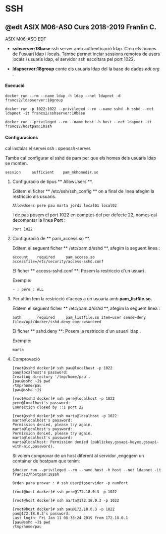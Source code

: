 # SSH
## @edt ASIX M06-ASO Curs 2018-2019 Franlin C.

ASIX M06-ASO EDT

* **sshserver:18base** ssh server amb authenticació ldap. Crea els homes de l'usuari ldap i locals.
Tambe permet inciar sessions remotes de users locals i usuaris ldap, el servidor ssh escoltara pel port 1022.

* **ldapserver:18group** conte els usuaris ldap del la base de dades *edt.org* .

#### Execució 

```
docker run --rm --name ldap -h ldap --net ldapnet -d francs2/ldapserver:18group

docker run -p 1022:1022 --privileged --rm --name sshd -h sshd --net ldapnet -it francs2/sshserver:18base

docker run --privileged --rm --name host -h host --net ldapnet -it francs2/hostpam:18ssh

```

#### Configuracions

cal instalar el servei ssh : openssh-server.

Tambe cal configurar el sshd de pam per que els homes dels usuaris ldap se monten.

```
session     sufficient    pam_mkhomedir.so
```

1. Configuracio de tipus ** AllowUsers **.

    Editem el ficher ** /etc/ssh/ssh_config ** on a final de linea afegim la restriccio als usuaris.

    ```
    AllowUsers pere pau marta jordi local01 local02
    ```

    I de pas posem el port 1022 en comptes del per defecte 22, nomes cal decomentar la linea **Port** :
    
	```
	Port 1022
	```


2. Configuració de ** pam_access.so **.

    Editem el seguent ficher ** /etc/pam.d/sshd **, afegim la seguent linea :

    ```
    account    required     pam_access.so accessfile=/etc/security/access-sshd.conf

    ```

    El ficher ** access-sshd.conf **: Posem la restriccio d'un usuari .

    Exemple:

    ```
    - : pere : ALL
    
    ```

3. Per ultim fem la restricció d'acces a un usuaria amb **pam_listfile.so.**
	
	Editem el seguent ficher ** /etc/pam.d/sshd **, afegim la seguent linea :
    
    ```
    auth       required     pam_listfile.so item=user sense=deny file=/opt/docker/sshd.deny onerr=succeed

    ```

    El ficher ** sshd.deny **: Posem la restriccio d'un usuari ldap .

    Exemple:

    ```
    marta
    
    ```

4. Comprovació

	```
	[root@sshd docker]# ssh pau@localhost -p 1022
	pau@localhost's password: 
	Creating directory '/tmp/home/pau'.
	[pau@sshd ~]$ pwd
	/tmp/home/pau
	[pau@sshd ~]$ 

	```
	
	```
	[root@sshd docker]# ssh pere@localhost -p 1022
	pere@localhost's password: 
	Connection closed by ::1 port 22

	```

	```
	[root@sshd docker]# ssh marta@localhost -p 1022
	marta@localhost's password: 
	Permission denied, please try again.
	marta@localhost's password: 
	Permission denied, please try again.
	marta@localhost's password: 
	marta@localhost: Permission denied (publickey,gssapi-keyex,gssapi-with-mic,password).
	```

	Si volem comprovar de un host diferent al servidor ,engegem un container de hostpam que tenim:
	
	```
 	$docker run --privileged --rm --name host -h host --net ldapnet -it francs2/hostpam:18ssh
	
	Orden para provar : # ssh user@ipservidor -p numPort
	```
	
	```
	[root@host docker]# ssh pere@172.18.0.3 -p 1022

	[root@host docker]# ssh marta@172.18.0.3 -p 1022

	[root@host docker]# ssh pau@172.18.0.3 -p 1022
	pau@172.18.0.3's password: 
	Last login: Fri Jan 11 08:33:24 2019 from 172.18.0.1
	[pau@sshd ~]$ pwd
	/tmp/home/pau

	```

